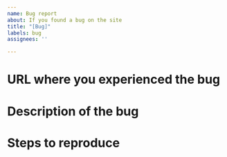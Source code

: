 ```yaml
---
name: Bug report
about: If you found a bug on the site
title: "[Bug]"
labels: bug
assignees: ''

---
```


# URL where you experienced the bug

# Description of the bug

# Steps to reproduce

